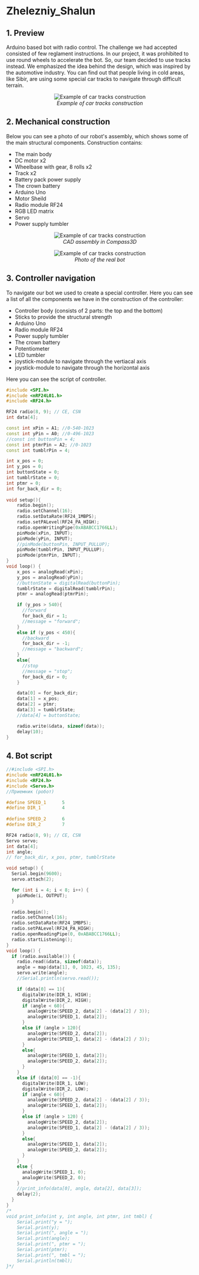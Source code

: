 # Zhelezniy_Shalun
## 1. Preview
Arduino based bot with radio control. The challenge we had accepted consisted of 
few reglament instructions. In our project, it was prohibited to use round wheels 
to accelerate the bot. So, our team decided to use tracks instead. We emphasized 
the idea behind the design, which was inspired by the automotive industry. 
You can find out that people living in cold areas, like Sibir, are using some 
special car tracks to navigate through difficult terrain.

<p align="center">
  <img src="https://i.ytimg.com/vi/nLp_I8ktWKY/hq720.jpg?sqp=-oaymwEhCK4FEIIDSFryq4qpAxMIARUAAAAAGAElAADIQj0AgKJD&rs=AOn4CLBO8HUqJ5wY3LJRwCXbi1ZuhyUpBQ" alt="Example of car tracks construction">
  <br>
  <em>Example of car tracks construction</em>
</p>

## 2. Mechanical construction
Below you can see a photo of our robot's assembly, which shows some of the main structural components. 
Construction contains:
* The main body
* DC motor x2
* Wheelbase with gear, 8 rolls x2
* Track x2
* Battery pack power supply
* The crown battery
* Arduino Uno 
* Motor Sheild
* Radio module RF24
* RGB LED matrix
* Servo
* Power supply tumbler

<p align="center">
  <img src="D:\Никита\Учеба\Программирование\Repositories\Zhelezniy_Shalun\images\cad_assembly.jpg" alt="Example of car tracks construction">
  <br>
  <em>CAD assembly in Compass3D</em>
</p>

<p align="center">
  <img src="https://i.ytimg.com/vi/nLp_I8ktWKY/hq720.jpg?sqp=-oaymwEhCK4FEIIDSFryq4qpAxMIARUAAAAAGAElAADIQj0AgKJD&rs=AOn4CLBO8HUqJ5wY3LJRwCXbi1ZuhyUpBQ" alt="Example of car tracks construction">
  <br>
  <em>Photo of the real bot</em>
</p>

## 3. Controller navigation
To navigate our bot we used to create a special controller. Here you can see a list of all the components we 
have in the construction of the controller:
* Controller body (consists of 2 parts: the top and the bottom)
* Sticks to provide the structural strength
* Arduino Uno
* Radio module RF24
* Power supply tumbler
* The crown battery
* Potentiometer
* LED tumbler
* joystick-module to navigate through the vertiacal axis
* joystick-module to navigate through the horizontal axis

Here you can see the script of controller.

```C++
#include <SPI.h>
#include <nRF24L01.h>
#include <RF24.h>

RF24 radio(8, 9); // CE, CSN
int data[4];  

const int xPin = A1; //0-540-1023
const int yPin = A0; //0-496-1023
//const int buttonPin = 4;
const int ptmrPin = A2; //0-1023
const int tumblrPin = 4;

int x_pos = 0;
int y_pos = 0;
int buttonState = 0;
int tumblrState = 0;
int ptmr = 0;
int for_back_dir = 0;
                                
void setup(){
    radio.begin();
    radio.setChannel(16);
    radio.setDataRate(RF24_1MBPS);  
    radio.setPALevel(RF24_PA_HIGH);
    radio.openWritingPipe(0xABABCC1766LL);
    pinMode(xPin, INPUT);
    pinMode(yPin, INPUT);
    //pinMode(buttonPin, INPUT_PULLUP);
    pinMode(tumblrPin, INPUT_PULLUP);
    pinMode(ptmrPin, INPUT);
}
void loop() {
    x_pos = analogRead(xPin);
    y_pos = analogRead(yPin);
    //buttonState = digitalRead(buttonPin);
    tumblrState = digitalRead(tumblrPin);
    ptmr = analogRead(ptmrPin);

    if (y_pos > 540){
      //forward
      for_back_dir = 1;
      //message = "forward";
    }
    else if (y_pos < 450){
      //backward
      for_back_dir = -1;
      //message = "backward";
    }
    else{
      //stop
      //message = "stop";
      for_back_dir = 0;
    }

    data[0] = for_back_dir;
    data[1] = x_pos;
    data[2] = ptmr;
    data[3] = tumblrState;
    //data[4] = buttonState;

    radio.write(&data, sizeof(data));
    delay(10);
}
```

## 4. Bot script
```C++
//#include <SPI.h>
#include <nRF24L01.h>
#include <RF24.h>
#include <Servo.h>
//Приемник (робот)

#define SPEED_1      5 
#define DIR_1        4
 
#define SPEED_2      6
#define DIR_2        7

RF24 radio(8, 9); // CE, CSN
Servo servo;
int data[4];
int angle;
// for_back_dir, x_pos, ptmr, tumblrState

void setup() {
  Serial.begin(9600);
  servo.attach(2);

  for (int i = 4; i < 8; i++) {     
    pinMode(i, OUTPUT);
  }

  radio.begin();
  radio.setChannel(16);
  radio.setDataRate(RF24_1MBPS);
  radio.setPALevel(RF24_PA_HIGH);
  radio.openReadingPipe(0, 0xABABCC1766LL);
  radio.startListening();
}
void loop() {
  if (radio.available()) {
    radio.read(&data, sizeof(data));
    angle = map(data[1], 0, 1023, 45, 135);
    servo.write(angle);
    //Serial.println(servo.read());

    if (data[0] == 1){
      digitalWrite(DIR_1, HIGH);
      digitalWrite(DIR_2, HIGH);
      if (angle < 60){
        analogWrite(SPEED_2, data[2] - (data[2] / 3));
        analogWrite(SPEED_1, data[2]);
      }
      else if (angle > 120){
        analogWrite(SPEED_2, data[2]);
        analogWrite(SPEED_1, data[2] - (data[2] / 3));
      }
      else{
        analogWrite(SPEED_1, data[2]);
        analogWrite(SPEED_2, data[2]);
      }
    }
    else if (data[0] == -1){
      digitalWrite(DIR_1, LOW);
      digitalWrite(DIR_2, LOW);
      if (angle < 60){
        analogWrite(SPEED_2, data[2] - (data[2] / 3));
        analogWrite(SPEED_1, data[2]);
      }
      else if (angle > 120) {
        analogWrite(SPEED_2, data[2]);
        analogWrite(SPEED_1, data[2] - (data[2] / 3));
      }
      else{
        analogWrite(SPEED_1, data[2]);
        analogWrite(SPEED_2, data[2]);
      }
    }
    else {
      analogWrite(SPEED_1, 0);
      analogWrite(SPEED_2, 0);
    }
    //print_info(data[0], angle, data[2], data[3]);
    delay(2);
  }
}
/*
void print_info(int y, int angle, int ptmr, int tmbl) {
    Serial.print("y = ");
    Serial.print(y);
    Serial.print(", angle = ");
    Serial.print(angle);
    Serial.print(", ptmr = ");
    Serial.print(ptmr);
    Serial.print(", tmbl = ");
    Serial.println(tmbl);
}*/
```
